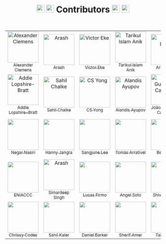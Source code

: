 <h1 align="center">
  <img src="https://raw.githubusercontent.com/Tarikul-Islam-Anik/Animated-Fluent-Emojis/master/Emojis/Activities/Party%20Popper.png" alt="Party Popper" width="25" height="25" />
  <img src="https://raw.githubusercontent.com/Tarikul-Islam-Anik/Animated-Fluent-Emojis/master/Emojis/Hand%20gestures/Clapping%20Hands.png" alt="Clapping Hands" width="25" height="25" />
  Contributors
  <img src="https://raw.githubusercontent.com/Tarikul-Islam-Anik/Animated-Fluent-Emojis/master/Emojis/Smilies/Partying%20Face.png" alt="Partying Face" width="25" height="25" />
  <img src="https://raw.githubusercontent.com/Tarikul-Islam-Anik/Animated-Fluent-Emojis/master/Emojis/Activities/1st%20Place%20Medal.png" alt="1st Place Medal" width="25" height="25" />
</h1>

<br>

<table>
  <tr>
    <!-- Start of column-1 -->
    <td align="center">
      <a href="https://github.com/XanderRubio">
        <img src="https://avatars.githubusercontent.com/u/120526253?v=4" width="100px" alt="Alexander Clemens"> <br/>
        <sub>Alexander Clemens</sub>
      </a>
    </td>
    <!-- End of column-1 -->
    <!-- Start of column-2 -->
    <td align="center">
      <a href="https://github.com/Banana021s">
        <img src="https://avatars.githubusercontent.com/u/89915857?v=4" width="100px" alt="Arash"> <br/>
        <sub>Arash</sub>
      </a>
    </td>
    <!-- End of column-2 -->
    <!-- Start of column-3 -->
    <td align="center">
      <a href="https://github.com/Evavic44">
        <img src="https://avatars.githubusercontent.com/u/62628408?v=4" width="100px" alt="Victor Eke"> <br/>
        <sub>Victor Eke</sub>
      </a>
    </td>
    <!-- End of column-3 -->
    <!-- Start of column-4 -->
    <td align="center">
      <a href="https://github.com/Tarikul-Islam-Anik">
        <img src="https://avatars.githubusercontent.com/u/29859619?v=4" width="100px" alt="Tarikul Islam Anik"> <br/>
        <sub>Tarikul Islam Anik</sub>
      </a>
    </td>
    <!-- End of column-4 -->
    <!-- Start of column-5 -->
    <td align="center">
      <a href="https://github.com/69966969">
        <img
          src="https://avatars.githubusercontent.com/u/131755129?v=4"
          width="100px"
          alt="Artis Lotko"
        />
        <br />
        <sub>Artis Lotko</sub>
      </a>
    </td>
    <!-- End of column-5 -->
    <!-- Start of column-6 -->
    <td align="center">
      <a href="https://github.com/Agoews">
        <img
          src="https://avatars.githubusercontent.com/u/113994972?v=4"
          width="100px"
          alt="George Halterman"
        />
        <br />
        <sub>George Halterman</sub>
      </a>
    </td>
    <!-- End of column-6 -->
    <!-- Start of column-7 -->
    <td align="center">
      <a href="https://github.com/KQuiggins">
        <img
          src="https://avatars.githubusercontent.com/u/76880191?v=4"
          width="100px"
          alt="Kenneth Quiggins"
        />
        <br />
        <sub>Kenneth Quiggins</sub>
      </a>
    </td>
    <!-- End of column-7 -->
  </tr>
  <tr>
    <!-- Start of column-1 -->
    <td align="center">
      <a href="https://github.com/addielb">
        <img
          src="https://avatars.githubusercontent.com/u/111605723?v=4"
          width="100px"
          alt="Addie Lopshire-Bratt"
        />
        <br />
        <sub>Addie Lopshire-Bratt</sub>
      </a>
    </td>
    <!-- End of column-1 -->
    <!-- Start of column-2 -->
    <td align="center">
      <a href="https://github.com/Sahilll15">
        <img
          src="https://avatars.githubusercontent.com/u/109215419?v=4"
          width="100px"
          alt="Sahil Chalke"
        />
        <br />
        <sub>Sahil Chalke</sub>
      </a>
    </td>
    <!-- End of column-2 -->
    <!-- Start of column-3 -->
    <td align="center">
      <a href="https://github.com/lefty93">
        <img
          src="https://avatars.githubusercontent.com/u/67009773?v=4"
          width="100px"
          alt="CS Yong"
        />
        <br />
        <sub>CS Yong</sub>
      </a>
    </td>
    <!-- End of column-3 -->
    <!-- Start of column-4 -->
    <td align="center">
      <a href="https://github.com/AlandisAyupov">
        <img
          src="https://avatars.githubusercontent.com/u/100100917?v=4"
          width="100px"
          alt="Alandis Ayupov"
        />
        <br />
        <sub>Alandis Ayupov</sub>
      </a>
    </td>
    <!-- End of column-4 -->
    <!-- Start of column-5 -->
    <td align="center">
      <a href="https://github.com/Camarota-234">
        <img
          src="https://avatars.githubusercontent.com/u/133423115?s=400&v=4"
          width="100px"
          alt="João Guilherme Camarota"
        />
        <br />
        <sub>João Guilherme Camarota</sub>
      </a>
    </td>
    <!-- End of column-5 -->
    <!-- Start of column-6 -->
<td align="center">
  <a href="https://github.com/luc881">
    <img
      src="https://avatars.githubusercontent.com/u/106575656?v=4"
      width="100px"
      alt="Luciano Juarez"
    />
    <br />
    <sub>Luciano Juarez</sub>
  </a>
</td>
<!-- End of column-6 -->
  <!-- Start of column-7 -->
    <td align="center">
      <a href="https://github.com/ccelest1">
        <img
          src="https://avatars.githubusercontent.com/u/79764816?v=4"
          width="100px"
        />
        <br />
        <sub>Tyler Celestin</sub>
      </a>
    </td>
  <!-- End of column-7 -->
  </tr>
 <tr>
  <!-- Start of column-1 -->
    <td align="center">
      <a href="https://github.com/negar-75">
        <img
        src="https://avatars.githubusercontent.com/u/113235504?v=4"
        width="100px"
       />
        <br />
        <sub>Negar Nasiri</sub>
      </a>
    </td>
  <!-- End of column-1 -->
  <!-- Start of column-2 -->
    <td align="center">
      <a href="https://github.com/honeyjangra2309">
        <img
        src="https://avatars.githubusercontent.com/u/54791179?v=4"
        width="100px"
       />
        <br />
        <sub>Hanny Jangra</sub>
      </a>
    </td>
  <!-- End of column-2 -->
  <!-- Start of column-3 -->
    <td align="center">
      <a href="https://github.com/SJLEE411">
        <img
          src="https://avatars.githubusercontent.com/u/130009892?v=4"
          width="100px"
        />
        <br />
        <sub>Sangjune Lee</sub>
      </a>
    </td>
<!-- End of column-3 -->
<!-- Start of column-4 -->
<td align="center">
  <a href="https://github.com/Tomas-Arrativel">
    <img
      src="https://avatars.githubusercontent.com/u/104942523?v=4"
      width="100px"
    />
    <br />
    <sub>Tomás Arrativel</sub>
  </a>
</td>
<!-- End of column-4 -->
<!-- Start of column-5 -->
<td align="center">
  <a href="https://github.com/BenTracyDotCom">
    <img
      src="https://avatars.githubusercontent.com/u/104698771?v=4"
      width="100px"
    />
    <br />
    <sub>Ben Tracy</sub>
  </a>
</td>
<!-- End of column-5 -->
<!-- Start of column-6 -->
<td align="center">
  <a href="https://github.com/vrun1208">
    <img
      src="https://avatars.githubusercontent.com/u/58364635?v=4"
      width="100px"
    />
    <br />
    <sub>Varun Patodia</sub>
  </a>
</td>
<!-- End of column-6 -->
<!-- Start of column-7 -->
<td align="center">
  <a href="https://github.com/itzmidinesh">
    <img
      src="https://avatars.githubusercontent.com/u/5523347?v=4"
      width="100px"
    />
    <br />
    <sub>Dinesh Anbazhagan</sub>
  </a>
</td>
<!-- End of column-7 -->
  </tr>
  <tr>
   <!-- Start of column-1 -->
    <td align="center">
        <a href="https://github.com/EniacTNB">
            <img
            src="https://avatars.githubusercontent.com/u/41502629?v=4"
            width="100px"
            />
            <br />
            <sub>ENIACCC</sub>
        </a>
    </td>
    <!-- End of column-1 -->
    <!-- Start of column-2 -->
    <td align="center">
      <a href="https://github.com/SimardeepSingh-zsh">
        <img src="https://avatars.githubusercontent.com/u/134756717?v=4" width="100px" alt="Arash"> <br/>
        <sub>Simardeep Singh</sub>
      </a>
    </td>
    <!-- End of column-2 -->
    <!-- Start of column-3 -->
<td align="center">
  <a href="https://github.com/lucasfirmo62">
    <img
      src="https://avatars.githubusercontent.com/u/58527718?v=4"
      width="100px"
    />
    <br />
    <sub>Lucas Firmo</sub>
  </a>
</td>
<!-- End of column-3 -->
<!-- Start of column-4 -->
<td align="center">
  <a href="https://github.com/Angeltheesoto">
    <img
      src="https://avatars.githubusercontent.com/u/100176750?s=400&u=ecea4f0d2a5aa0aded9c4ac59a3d39a3c6b04523&v=4"
      width="100px"
    />
    <br />
    <sub>Angel Soto</sub>
  </a>
</td>
<!-- End of column-4 -->
<!-- Start of column-5 -->
<td align="center">
  <a href="https://github.com/guptaverse">
    <img
      src="https://avatars.githubusercontent.com/u/90851215?v=4"
      width="100px"
    />
    <br />
    <sub>Shivam Gupta</sub>
  </a>
</td>
<!-- End of column-5 -->
<!-- Start of column-6 -->
<td align="center">
  <a href="https://github.com/MarcianoN">
    <img
      src="https://avatars.githubusercontent.com/u/58508529?s=400&u=ca20cce4235f3aa8688304aeb23d1ef4d7e7570e&v=4"
      width="100px"
    />
    <br />
    <sub>Marciano Ngasiman</sub>
  </a>
</td>
<!-- End of column-6 -->
<!-- Start of column-7 -->
<td align="center">
  <a href="https://github.com/RydKrm">
    <img
      src="https://avatars.githubusercontent.com/u/124508907?v=4"
      width="100px"
    />
    <br />
    <sub>Riyad Karim</sub>
  </a>
</td>
<!-- End of column-7 -->
</tr>
  <tr>
<!-- Start of column-1 -->
<td align="center">
  <a href="https://github.com/CBID2">
    <img
      src="https://avatars.githubusercontent.com/u/105683440?v=4"
      width="100px"
    />
    <br />
    <sub>Chrissy Codes</sub>
  </a>
</td>
<!-- End of column-1 -->
<!-- Start of column-2 -->
<td align="center">
  <a href="https://github.com/Sahilkaler">
    <img
      src="https://avatars.githubusercontent.com/u/119391867?v=4"
      width="100px"
    />
    <br />
    <sub>Sahil Kaler</sub>
  </a>
</td>
<!-- End of column-2 -->
<!-- Start of column-3 -->
<td align="center">
  <a href="https://github.com/daniel-barker">
    <img
      src="https://avatars.githubusercontent.com/u/124937996?v=4"
      width="100px"
    />
    <br />
    <sub>Daniel Barker</sub>
  </a>
</td>
<!-- End of column-3 -->
<!-- Start of column 4 -->
<td align="center">
  <a href="https://github.com/sherikovic">
    <img
      src="https://avatars.githubusercontent.com/u/130923568?v=4"
      width="100px"
    />
    <br />
    <sub>Sherif Amer</sub>
  </a>
</td>
<!-- End of column 4 -->

<!-- Start of column -->
<td align="center">
  <a href="https://github.com/taiga2002">
    <img
      src="https://avatars.githubusercontent.com/u/84259456?v=4"
      width="100px"
    />
    <br />
    <sub>Taiga Kitao</sub>
  </a>
</td>
<!-- End of column -->
</tr>
</table>
